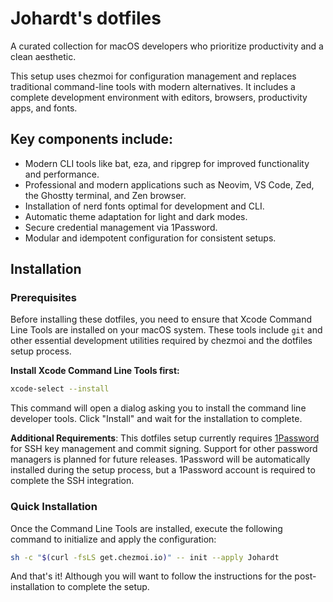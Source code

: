 # Johardt's dotfiles
A curated collection for macOS developers who prioritize productivity and a clean aesthetic.

This setup uses chezmoi for configuration management and replaces traditional command-line tools with modern alternatives. It includes a complete development environment with editors, browsers, productivity apps, and fonts.

## Key components include:
  - Modern CLI tools like bat, eza, and ripgrep for improved functionality and performance.
  - Professional and modern applications such as Neovim, VS Code, Zed, the Ghostty terminal, and Zen browser.
  - Installation of nerd fonts optimal for development and CLI.
  - Automatic theme adaptation for light and dark modes.
  - Secure credential management via 1Password.
  - Modular and idempotent configuration for consistent setups.


## Installation

### Prerequisites

Before installing these dotfiles, you need to ensure that Xcode Command Line Tools are installed on your macOS system. These tools include `git` and other essential development utilities required by chezmoi and the dotfiles setup process.

**Install Xcode Command Line Tools first:**

```bash
xcode-select --install
```

This command will open a dialog asking you to install the command line developer tools. Click "Install" and wait for the installation to complete.

**Additional Requirements**: This dotfiles setup currently requires [1Password](https://1password.com/) for SSH key management and commit signing. Support for other password managers is planned for future releases.
1Password will be automatically installed during the setup process, but a 1Password account is required to complete the SSH integration.

### Quick Installation

Once the Command Line Tools are installed, execute the following command to initialize and apply the configuration:

```bash
sh -c "$(curl -fsLS get.chezmoi.io)" -- init --apply Johardt
```

And that's it! Although you will want to follow the instructions for the post-installation to complete the setup.
